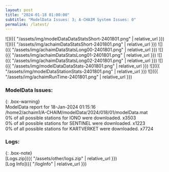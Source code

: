 ```yaml
---
layout: post
title: "2024-01-18 01:00:00"
subtitle: "ModelData Issues: 3; A-CHAIM System Issues: 0"
permalink: /latest/
---
```


![]({{ "/assets/img/modelDataDataStatsShort-2401801.png" | relative_url }})
![]({{ "/assets/img/achaimDataStatsShort-2401801.png" | relative_url }})
![]({{ "/assets/img/achaimDataStatsLong00-2401801.png" | relative_url }})
![]({{ "/assets/img/achaimDataStatsLong01-2401801.png" | relative_url }})
![]({{ "/assets/img/achaimDataStatsLong02-2401801.png" | relative_url }})
![]({{ "/assets/img/modelDataDataStats-2401801.png" | relative_url }})
![]({{ "/assets/img/modelDataStationStats-2401801.png" | relative_url }})
![]({{ "/assets/img/achaimRunTime-2401801.png" | relative_url }})


### ModelData Issues:  
  
{: .box-warning}  
 ModelData report for 18-Jan-2024 01:15:16   
 /home2/achaim1/A-CHAIM/modelData/2024/018/01/modelData.mat   
 0% of all possible stations for IONO were downloaded. x3503   
 0% of all possible stations for SENTINEL were downloaded. x1223   
 0% of all possible stations for KARTVERKET were downloaded. x7724   
  


### Logs:  
  
{: .box-note}  
[Logs.zip]({{ "/assets/other/logs.zip" | relative_url }})  
[Log Info]({{ "/logInfo" | relative_url }})  

